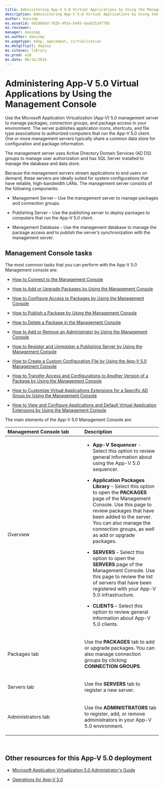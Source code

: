 ```yaml
---
title: Administering App-V 5.0 Virtual Applications by Using the Management Console
description: Administering App-V 5.0 Virtual Applications by Using the Management Console
author: dansimp
ms.assetid: e9280dbd-782b-493a-b495-daab25247795
ms.reviewer: 
manager: dansimp
ms.author: dansimp
ms.pagetype: mdop, appcompat, virtualization
ms.mktglfcycl: deploy
ms.sitesec: library
ms.prod: w10
ms.date: 06/16/2016
---
```



# Administering App-V 5.0 Virtual Applications by Using the Management Console


Use the Microsoft Application Virtualization (App-V) 5.0 management server to manage packages, connection groups, and package access in your environment. The server publishes application icons, shortcuts, and file type associations to authorized computers that run the App-V 5.0 client. One or more management servers typically share a common data store for configuration and package information.

The management server uses Active Directory Domain Services (AD DS) groups to manage user authorization and has SQL Server installed to manage the database and data store.

Because the management servers stream applications to end users on demand, these servers are ideally suited for system configurations that have reliable, high-bandwidth LANs. The management server consists of the following components:

-   Management Server – Use the management server to manage packages and connection groups.

-   Publishing Server – Use the publishing server to deploy packages to computers that run the App-V 5.0 client.

-   Management Database - Use the management database to manage the package access and to publish the server’s synchronization with the management server.

## Management Console tasks


The most common tasks that you can perform with the App-V 5.0 Management console are:

-   [How to Connect to the Management Console](how-to-connect-to-the-management-console-beta.md)

-   [How to Add or Upgrade Packages by Using the Management Console](how-to-add-or-upgrade-packages-by-using-the-management-console-beta-gb18030.md)

-   [How to Configure Access to Packages by Using the Management Console](how-to-configure-access-to-packages-by-using-the-management-console-50.md)

-   [How to Publish a Package by Using the Management Console](how-to-publish-a-package-by-using-the-management-console-50.md)

-   [How to Delete a Package in the Management Console](how-to-delete-a-package-in-the-management-console-beta.md)

-   [How to Add or Remove an Administrator by Using the Management Console](how-to-add-or-remove-an-administrator-by-using-the-management-console.md)

-   [How to Register and Unregister a Publishing Server by Using the Management Console](how-to-register-and-unregister-a-publishing-server-by-using-the-management-console.md)

-   [How to Create a Custom Configuration File by Using the App-V 5.0 Management Console](how-to-create-a-custom-configuration-file-by-using-the-app-v-50-management-console.md)

-   [How to Transfer Access and Configurations to Another Version of a Package by Using the Management Console](how-to-transfer-access-and-configurations-to-another-version-of-a-package-by-using-the-management-console.md)

-   [How to Customize Virtual Applications Extensions for a Specific AD Group by Using the Management Console](how-to-customize-virtual-applications-extensions-for-a-specific-ad-group-by-using-the-management-console.md)

-   [How to View and Configure Applications and Default Virtual Application Extensions by Using the Management Console](how-to-view-and-configure-applications-and-default-virtual-application-extensions-by-using-the-management-console-beta.md)

The main elements of the App-V 5.0 Management Console are:

<table>
<colgroup>
<col width="50%" />
<col width="50%" />
</colgroup>
<thead>
<tr class="header">
<th align="left">Management Console tab</th>
<th align="left">Description</th>
</tr>
</thead>
<tbody>
<tr class="odd">
<td align="left"><p>Overview</p></td>
<td align="left"><p></p>
<ul>
<li><p><strong>App-V Sequencer</strong> - Select this option to review general information about using the App-V 5.0 sequencer.</p></li>
<li><p><strong>Application Packages Library</strong> – Select this option to open the <strong>PACKAGES</strong> page of the Management Console. Use this page to review packages that have been added to the server. You can also manage the connection groups, as well as add or upgrade packages.</p></li>
<li><p><strong>SERVERS</strong> – Select this option to open the <strong>SERVERS</strong> page of the Management Console. Use this page to review the list of servers that have been registered with your App-V 5.0 infrastructure.</p></li>
<li><p><strong>CLIENTS</strong> – Select this option to review general information about App-V 5.0 clients.</p></li>
</ul></td>
</tr>
<tr class="even">
<td align="left"><p>Packages tab</p></td>
<td align="left"><p>Use the <strong>PACKAGES</strong> tab to add or upgrade packages. You can also manage connection groups by clicking <strong>CONNECTION GROUPS</strong>.</p></td>
</tr>
<tr class="odd">
<td align="left"><p>Servers tab</p></td>
<td align="left"><p>Use the <strong>SERVERS</strong> tab to register a new server.</p></td>
</tr>
<tr class="even">
<td align="left"><p>Administrators tab</p></td>
<td align="left"><p>Use the <strong>ADMINISTRATORS</strong> tab to register, add, or remove administrators in your App-V 5.0 environment.</p></td>
</tr>
</tbody>
</table>

 






## <a href="" id="other-resources-for-this-app-v-5-0-deployment-"></a>Other resources for this App-V 5.0 deployment


-   [Microsoft Application Virtualization 5.0 Administrator's Guide](microsoft-application-virtualization-50-administrators-guide.md)

-   [Operations for App-V 5.0](operations-for-app-v-50.md)

 

 





